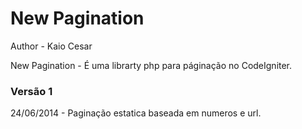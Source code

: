 New Pagination
=============

Author - Kaio Cesar

New Pagination - É uma librarty php para páginação no CodeIgniter.


### Versão 1
24/06/2014  - Paginação estatica baseada em numeros e url.
